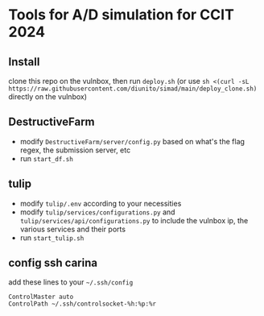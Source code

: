 # Tools for A/D simulation for CCIT 2024
## Install
clone this repo on the vulnbox, then run `deploy.sh`
(or use `sh <(curl -sL https://raw.githubusercontent.com/diunito/simad/main/deploy_clone.sh)` directly on the vulnbox)

## DestructiveFarm
- modify `DestructiveFarm/server/config.py` based on what's the flag regex, the submission server, etc
- run `start_df.sh`

## tulip
- modify `tulip/.env` according to your necessities
- modify `tulip/services/configurations.py` and `tulip/services/api/configurations.py` to include the vulnbox ip, the various services and their ports
- run `start_tulip.sh`

## config ssh carina
add these lines to your `~/.ssh/config`
```
ControlMaster auto
ControlPath ~/.ssh/controlsocket-%h:%p:%r
```
